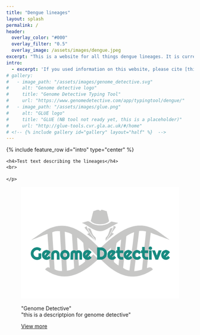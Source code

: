 ```yaml
---
title: "Dengue lineages"
layout: splash
permalink: /
header:
  overlay_color: "#000"
  overlay_filter: "0.5"
  overlay_image: /assets/images/dengue.jpeg
excerpt: "This is a website for all things dengue lineages. It is currently under construction - watch this space!"
intro: 
  - excerpt: 'If you used information on this website, please cite [this paper]()'
# gallery:
#   - image_path: "/assets/images/genome_detective.svg"
#     alt: "Genome detective logo"
#     title: "Genome Detective Typing Tool"
#     url: "https://www.genomedetective.com/app/typingtool/dengue/"
#   - image_path: "/assets/images/glue.png"
#     alt: "GLUE logo"
#     title: "GLUE (NB tool not ready yet, this is a placeholder)"
#     url: "http://glue-tools.cvr.gla.ac.uk/#/home"
# <!-- {% include gallery id="gallery" layout="half" %}  -->
---
```


{% include feature_row id="intro" type="center" %}

<div class="splash_section" id="about">
  <div class="container">
    
    <h4>Test text describing the lineages</h4>
    <br>

    </p>
  </div>
  
</div>

<div class="splash_section" id="assignment_tools">
			<!--<div class="logo_container"><img src="assets/images/{{item.logourl}}"/></div>-->
				<figure class="effect-duke">
					<img src="assets/images/genome_detective.svg"/>
					<figcaption>
						<p>
							"Genome Detective"<br>
							<span class="duke-description">"this is a descriptpion for genome detective"</span>
						</p>
						<a href="/assets/images/genome_detective.svg">View more</a>
					</figcaption>			
				</figure>
	</div>

<!-- Looking to assign sequences to a lineage? Use one of these tools:

<figure>
  <img src="/assets/images/genome_detective.svg" alt="Genome detective logo" style="width:50%">
  <figcaption>Genome Detective typing tool</figcaption>
  <a href="https://www.genomedetective.com/app/typingtool/dengue/" ></a>
</figure>
<a class="btn" href="https://www.genomedetective.com/app/typingtool/dengue/">
  Go to website
</a> -->



